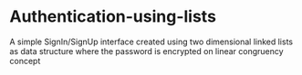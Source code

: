 # Authentication-using-lists
A simple SignIn/SignUp interface created using two dimensional linked lists as data structure where the password is encrypted on linear congruency concept
